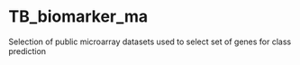 # TB_biomarker_ma
Selection of public microarray datasets used to select set of genes for class prediction
